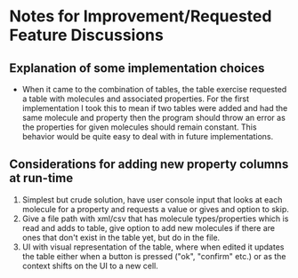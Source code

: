 # Notes for Improvement/Requested Feature Discussions

## Explanation of some implementation choices
 - When it came to the combination of tables, the table exercise requested a table with molecules and associated properties. 
 For the first implementation I took this to mean if two tables were added and had the same molecule and property then the program should throw an error as the properties for given molecules should remain constant. 
 This behavior would be quite easy to deal with in future implementations.


## Considerations for adding new property columns at run-time

 1. Simplest but crude solution, have user console input that looks at each molecule for a property and requests a value or gives and option to skip.
 2. Give a file path with xml/csv that has molecule types/properties which is read and adds to table, give option to add new molecules if there are ones that don't exist in the table yet, but do in the file.
 3. UI with visual representation of the table, where when edited it updates the table either when a button is pressed ("ok", "confirm" etc.) or as the context shifts on the UI to a new cell.
